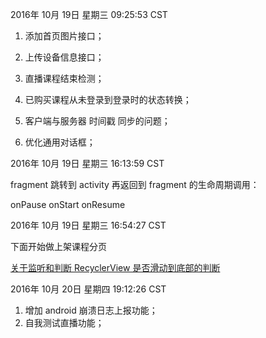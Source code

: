 

2016年 10月 19日 星期三 09:25:53 CST

1. 添加首页图片接口；
2. 上传设备信息接口；


1. 直播课程结束检测；
2. 已购买课程从未登录到登录时的状态转换；
3. 客户端与服务器 时间戳 同步的问题；
4. 优化通用对话框；


2016年 10月 19日 星期三 16:13:59 CST

fragment 跳转到 activity 再返回到 fragment 的生命周期调用：

onPause
onStart 
onResume

2016年 10月 19日 星期三 16:54:27 CST

下面开始做上架课程分页

[关于监听和判断 RecyclerView 是否滑动到底部的判断](http://www.cnblogs.com/tianzhijiexian/p/4397552.html)


2016年 10月 20日 星期四 19:12:26 CST

1. 增加 android 崩溃日志上报功能；
2. 自我测试直播功能；









